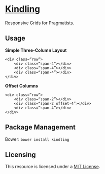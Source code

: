 # [Kindling](http://timothylong.com/kindling)

Responsive Grids for Pragmatists.

## Usage

**Simple Three-Column Layout**

```
<div class=“row”>
	<div class=“span-4”></div>
	<div class=“span-4”></div>
	<div class=“span-4”></div>
</div>
```

**Offset Columns**

```
<div class=“row”>
    <div class=“span-2”></div>
    <div class=“span-2 offset-4”></div>
    <div class=“span-4”></div>
</div>
```

## Package Management

Bower: ```bower install kindling```

## Licensing

This resource is licensed under a [MIT License](https://github.com/timothylong/kindling/blob/master/license.txt).
